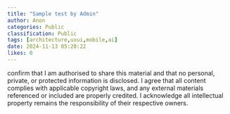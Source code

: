 ```yaml
---
title: "Sample test by Admin"
author: Anon
categories: Public
classification: Public
tags: [architecture,uxui,mobile,ai]
date: 2024-11-13 05:20:22 
likes: 0
---
```


 confirm that I am authorised to share this material and that no personal, private, or protected information is disclosed. I agree that all content complies with applicable copyright laws, and any external materials referenced or included are properly credited. I acknowledge all intellectual property remains the responsibility of their respective owners.